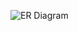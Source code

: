 ![ER Diagram](https://viewer.diagrams.net/?tags=%7B%7D&lightbox=1&highlight=0000ff&edit=_blank&layers=1&nav=1&title=midterm_er.drawio#R%3Cmxfile%3E%3Cdiagram%20name%3D%22Page-1%22%20id%3D%22DdTZB7DIJXi1-BO29Wsn%22%3E7Zxdc5s4FIZ%2FjS83w6eNL9sk3e7s7Exnc9H2KqOAatgF5JVFbffXVxSJDwnHciwQnuUqSICAV4%2BOjo6Os3Dvs8PvGGzjv1AE04VjRYeF%2B7BwHNvzXfqnrDlWNUGwqio2OInYRU3FU%2FIDskqL1RZJBHedCwlCKUm23coQ5TkMSacOYIz23cu%2BobT71C3YQKniKQSpXPs5iUjMvsK3mvqPMNnE%2FMm2xc5kgF%2FMKnYxiNC%2BVeU%2BLtx7jBCpjrLDPUxL8bgu1X0fTpytXwzDnKjcgPA62f%2BxtcLw8b%2B%2FP8Lw873%2F52%2Bsle8gLdgH70gR0RZ37KXJkSuBUZFHsGzMXrjv93FC4NMWhOXZPe17WheTLGWnWbMQE3g4%2Bb52rQLFB6IMEnykl9TsMOEYOS4Xct%2F0g83r4lYf8L4BrOs3ddONOvSACXSBWI4k1sJZpvSp7wt6sCkPmHrPtB12ij6pPitpSh9KQYbD6sn081T1C4bSz5P0%2B5bk8DkCBJpRht2wXHVJ800L5UtCgYyOPmJUJc%2FqqmSbVml5fjhiGCIcTWo0shscgTnjg3MlqXmEABvVSJwB7MC0SIEkUgb%2BQYZVEkRamxZpLYmUg8yshRdJ8jzTItmy5yUrlEfvSheWlnKUw64qjTtm0RLVAR%2B%2FlIU7nxe%2Fsit%2FFR4O7Ssfjrx0SEjrNlr62jrT3FQW%2BD3Ve8JIcpyF3qDfggocwvPuJwF4A8k54yT3bqv3%2FFccQQxTQJLv3dft61H2hE8oKefaGh7BVNeOKG%2Bi%2Bkx2V9sDFxqqjTy3%2BSuhoUoHqaFfgNWffQVzfQ7s%2F445%2FtFnofNNQid6W55oiVSh83yhIXdk6NwZugugW87Q6YBOXmpqgc5uI9ci8Bx0LeTs0ZBzFZE75TvNzF3GXN969ArmGDu2MjuNabyMUo3MqfpzM3J6kJMX7bqRe32GvCXknBk5HcjJIRAdyFFk%2FEDd0tHCJ4gT%2BjEQv47ieCAGiiDOpk8Lh3KU6SoOTywrzvFj1MNTNn0zcRqI48GbqRB353lOm7o7K7jYaBqAcT3DqANGOXycIpBLQOIYZS%2FFbpQguxt0NXGNB9n5CBV2nCelkmP1qGT7Y6okR%2BheEPrXfAaIL0qlurW1HEwqOa6EIdgheeCNubvli%2FukxsednMCgaar0Lgv6liVpoXAjkeCKNWMzpTDB2eJe1VtnSldMzxp6phwmRqLu8L%2FV0dPInKeK3LRWCtZbkRPt4cj7rE5fjORmMpN8YbvbM55Q4shr%2FRdUjlfzqYO1SyIuKIyJxRciLbG2xUuahHRoovzZeFKX7yv4v%2BMqJq%2BlQEFiw2ldKzHd0vgwdOXVFElIanYArkScemRaj6pSX76DYPzL5dUUTf9StGbmx%2BZAG%2Fk3lj2iupVfGf%2Fbd%2BAMrxncgdav3fSRKW8t8Dnx%2FJLBnYnTQZzm5BGNCUuNzRueOuXYyEydFuo0x0Z6qZv43Ooqp8nNzGlhTg6O0KUp3CDmLRr7eZu42bCSfd%2B%2BhYQYW9Ln%2Bg6U4SBMCUtnfVUU3cxMoe4RB%2FOo1TBqeUR1KskPJnxiR9knnlaOw80yp%2FknclckVBvbuVFnbrZzWphzJOYwJAXOzW811ClGR951poNz3jjBOfWMOH%2FS00LF1jxETw5RWmz%2BHU51efNPhdzHnw%3D%3D%3C%2Fdiagram%3E%3C%2Fmxfile%3E)
